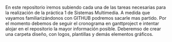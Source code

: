 En este repositorio iremos subiendo cada una de las tareas necesarias para la realización de la práctica 1 de Sistemas Multimedia.
A medida que vayamos familiarizándonos con GITHUB podremos sacarle mas partido. Por el momento debemos de seguir el cronograma en ganttproject e intentar alojar en el repositorio la mayor información posible. Deberemso de crear una carpeta diseño, con logos, plantillas y demás elementos gráficos.